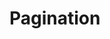 # Pagination
<pre hidden>
<nav aria-label="Pagination">
  <ul class="ds-pagination ds-pagination--md">
    <li class="ds-pagination__item ds-pagination--md">
      <button type="button" class="ds-paragraph ds-paragraph--md ds-line-height--sm ds-btn ds-focus ds-btn--md ds-btn--tertiary ds-btn--accent ds-pagination--hidden" aria-label="Forrige">
        <svg xmlns="http://www.w3.org/2000/svg" width="1em" height="1em" fill="none" viewBox="0 0 24 24" focusable="false" role="img" aria-hidden="true" font-size="1.5rem"><path fill="currentColor" fill-rule="evenodd" d="M14.53 5.97a.75.75 0 0 1 0 1.06L9.56 12l4.97 4.97a.75.75 0 1 1-1.06 1.06l-5.5-5.5a.75.75 0 0 1 0-1.06l5.5-5.5a.75.75 0 0 1 1.06 0" clip-rule="evenodd"></path></svg>
        Forrige
      </button>
    </li>
    <li class="ds-pagination__item ds-pagination--md">
      <button type="button" class="ds-paragraph ds-paragraph--md ds-line-height--sm ds-btn ds-focus ds-btn--md ds-btn--primary ds-btn--accent" aria-current="true" aria-label="Side 1">1</button>
    </li>
    <li class="ds-pagination__item ds-pagination--md">
      <button type="button" class="ds-paragraph ds-paragraph--md ds-line-height--sm ds-btn ds-focus ds-btn--md ds-btn--tertiary ds-btn--accent" aria-current="false" aria-label="Side 2">2</button>
    </li>
    <li class="ds-pagination__item ds-pagination--md">
      <button type="button" class="ds-paragraph ds-paragraph--md ds-line-height--sm ds-btn ds-focus ds-btn--md ds-btn--tertiary ds-btn--accent" aria-current="false" aria-label="Side 3">3</button>
    </li>
    <li class="ds-pagination__item ds-pagination--md">
      <button type="button" class="ds-paragraph ds-paragraph--md ds-line-height--sm ds-btn ds-focus ds-btn--md ds-btn--tertiary ds-btn--accent" aria-current="false" aria-label="Side 4">4</button>
    </li>
    <li class="ds-pagination__item ds-pagination--md">
      <button type="button" class="ds-paragraph ds-paragraph--md ds-line-height--sm ds-btn ds-focus ds-btn--md ds-btn--tertiary ds-btn--accent" aria-current="false" aria-label="Side 5">5</button>
    </li>
    <li class="ds-pagination__item ds-pagination--md">
      <p class="ds-paragraph ds-paragraph--md ds-line-height--md ds-pagination__ellipsis">…</p>
    </li>
    <li class="ds-pagination__item ds-pagination--md">
      <button type="button" class="ds-paragraph ds-paragraph--md ds-line-height--sm ds-btn ds-focus ds-btn--md ds-btn--tertiary ds-btn--accent" aria-current="false" aria-label="Side 10">10</button>
    </li>
    <li class="ds-pagination__item ds-pagination--md">
      <button type="button" class="ds-paragraph ds-paragraph--md ds-line-height--sm ds-btn ds-focus ds-btn--md ds-btn--tertiary ds-btn--accent" aria-label="Neste">Neste
        <svg xmlns="http://www.w3.org/2000/svg" width="1em" height="1em" fill="none" viewBox="0 0 24 24" focusable="false" role="img" aria-hidden="true" font-size="1.5rem"><path fill="currentColor" fill-rule="evenodd" d="M9.47 5.97a.75.75 0 0 1 1.06 0l5.5 5.5a.75.75 0 0 1 0 1.06l-5.5 5.5a.75.75 0 1 1-1.06-1.06L14.44 12 9.47 7.03a.75.75 0 0 1 0-1.06" clip-rule="evenodd"></path></svg>
      </button>
    </li>
  </ul>
</nav>
</pre>
<Story />